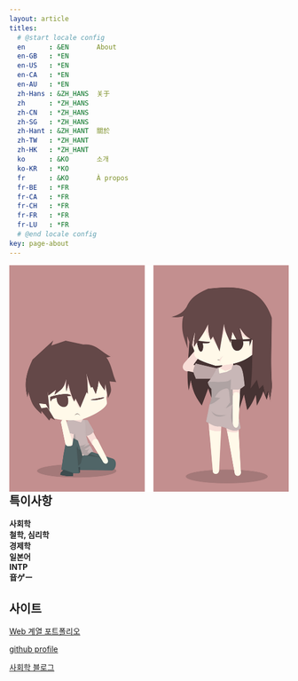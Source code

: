 ```yaml
---
layout: article
titles:
  # @start locale config
  en      : &EN       About
  en-GB   : *EN
  en-US   : *EN
  en-CA   : *EN
  en-AU   : *EN
  zh-Hans : &ZH_HANS  关于
  zh      : *ZH_HANS
  zh-CN   : *ZH_HANS
  zh-SG   : *ZH_HANS
  zh-Hant : &ZH_HANT  關於
  zh-TW   : *ZH_HANT
  zh-HK   : *ZH_HANT
  ko      : &KO       소개
  ko-KR   : *KO
  fr      : &KO       À propos
  fr-BE   : *FR
  fr-CA   : *FR
  fr-CH   : *FR
  fr-FR   : *FR
  fr-LU   : *FR
  # @end locale config
key: page-about
---
```


<img align="right" border-radius="70%" class="image image--xl" src="\INTP.png"/>
  
  
  
  
  
## 특이사항
**사회학**  
**철학, 심리학**  
**경제학**  
**일본어**  
**INTP**  
**音ゲー**  
  
  
  
  
  
  
## 사이트
[Web 계열 포트폴리오](https://dongsub-joung.github.io/web/result/intro.html)  
  
  
[github profile](https://github.com/dongsub-joung)  
  
  
[사회학 블로그](https://intp-sociology.tistory.com/)  
  
